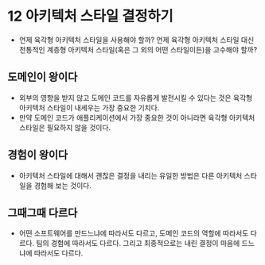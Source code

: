 # 12 아키텍처 스타일 결정하기

- 언제 육각형 아키텍처 스타일을 사용해야 할까? 언제 육각형 아키텍처 스타일 대신 전통적인 계층형 아키텍처 스타일(혹은 그 외의 어떤 스타일이든)을 고수해야 할까?

## 도메인이 왕이다

- 외부의 영향을 받지 않고 도메인 코드를 자유롭게 발전시킬 수 있다는 것은 육각형 아키텍처 스타일이 내세우는 가장 중요한 기치다.
- 만약 도메인 코드가 애플리케이션에서 가장 중요한 것이 아니라면 육각형 아키텍처 스타일은 필요하지 않을 것이다.

## 경험이 왕이다

- 아키텍처 스타일에 대해서 괜찮은 결정을 내리는 유일한 방법은 다른 아키텍처 스타일을 경험해 보는 것이다.

## 그때그때 다르다

- 어떤 소프트웨어를 만드느냐에 따라서도 다르고, 도메인 코드의 역할에 따라서도 다르다. 팀의 경험에 따라서도 다르다. 그리고 최종적으로는 내린 결정이 마음에 드느냐에 따라서도 다르다.
